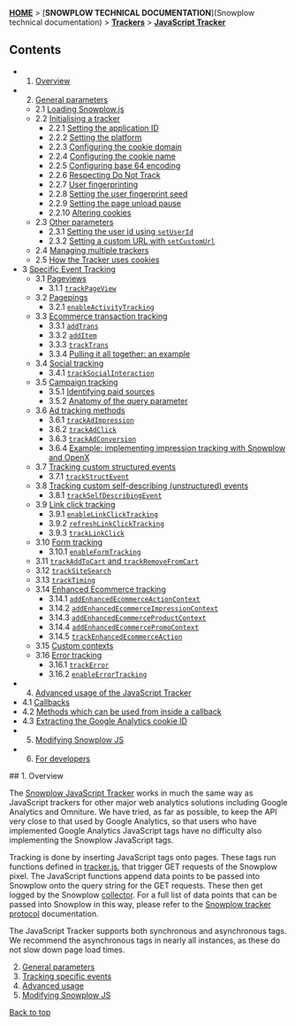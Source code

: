<a name="top" />

[**HOME**](Home) > [**SNOWPLOW TECHNICAL DOCUMENTATION**](Snowplow technical documentation) > [**Trackers**](trackers) > [**JavaScript Tracker**](Javascript-Tracker)

## Contents

- 1. [Overview](#overview)  
- 2. [General parameters](1-General-parameters-for-the-Javascript-tracker#wiki-general)  
  - 2.1 [Loading Snowplow.js](1-General-parameters-for-the-Javascript-tracker#wiki-loading)
  - 2.2 [Initialising a tracker](1-General-parameters-for-the-Javascript-tracker#wiki-initialisation)
    - 2.2.1 [Setting the application ID](1-General-parameters-for-the-Javascript-tracker#app-id)
    - 2.2.2 [Setting the platform](1-General-parameters-for-the-Javascript-tracker#wiki-platform)
    - 2.2.3 [Configuring the cookie domain](1-General-parameters-for-the-Javascript-tracker#wiki-cookie-domain)
    - 2.2.4 [Configuring the cookie name](1-General-parameters-for-the-Javascript-tracker#wiki-cookie-name)
    - 2.2.5 [Configuring base 64 encoding](1-General-parameters-for-the-Javascript-tracker#wiki-base-64)
    - 2.2.6 [Respecting Do Not Track](1-General-parameters-for-the-Javascript-tracker#wiki-respect-do-not-track)
    - 2.2.7 [User fingerprinting](1-General-parameters-for-the-Javascript-tracker#wiki-user-fingerprint)
    - 2.2.8 [Setting the user fingerprint seed](1-General-parameters-for-the-Javascript-tracker#wiki-user-fingerprint-seed)
    - 2.2.9 [Setting the page unload pause](1-General-parameters-for-the-Javascript-tracker#wiki-page-unload-timer)
    - 2.2.10 [Altering cookies](1-General-parameters-for-the-Javascript-tracker#session-cookie-duration)
  - 2.3 [Other parameters](1-General-parameters-for-the-Javascript-tracker#other-methods)
    - 2.3.1 [Setting the user id using `setUserId`](1-General-parameters-for-the-Javascript-tracker#wiki-user-id)
    - 2.3.2 [Setting a custom URL with `setCustomUrl`](1-General-parameters-for-the-Javascript-tracker#wiki-custom-url)
  - 2.4 [Managing multiple trackers](1-General-parameters-for-the-Javascript-tracker#wiki-multiple-trackers)
  - 2.5 [How the Tracker uses cookies](1-General-parameters-for-the-Javascript-tracker#wiki-cookies)
- 3 [Specific Event Tracking](2-Specific-event-tracking-with-the-Javascript-tracker)
  - 3.1 [Pageviews](2-Specific-event-tracking-with-the-Javascript-tracker#page)  
    - 3.1.1 [`trackPageView`](2-Specific-event-tracking-with-the-Javascript-tracker#trackPageView)  
  - 3.2 [Pagepings](2-Specific-event-tracking-with-the-Javascript-tracker#pagepings)  
    - 3.2.1 [`enableActivityTracking`](2-Specific-event-tracking-with-the-Javascript-tracker#enableActivityTracking)  
  - 3.3 [Ecommerce transaction tracking](2-Specific-event-tracking-with-the-Javascript-tracker#ecommerce)  
    - 3.3.1 [`addTrans`](2-Specific-event-tracking-with-the-Javascript-tracker#addTrans)  
    - 3.3.2 [`addItem`](2-Specific-event-tracking-with-the-Javascript-tracker#addItem)  
    - 3.3.3 [`trackTrans`](2-Specific-event-tracking-with-the-Javascript-tracker#trackTrans)  
    - 3.3.4 [Pulling it all together: an example](2-Specific-event-tracking-with-the-Javascript-tracker#ecomm-example)
  - 3.4 [Social tracking](2-Specific-event-tracking-with-the-Javascript-tracker#social)
    - 3.4.1 [`trackSocialInteraction`](2-Specific-event-tracking-with-the-Javascript-tracker#trackSocial)
  - 3.5 [Campaign tracking](2-Specific-event-tracking-with-the-Javascript-tracker#campaign)  
    - 3.5.1 [Identifying paid sources](2-Specific-event-tracking-with-the-Javascript-tracker#identifying-paid-sources)  
    - 3.5.2 [Anatomy of the query parameter](2-Specific-event-tracking-with-the-Javascript-tracker#anatomy-of-the-query-parameters)
  - 3.6 [Ad tracking methods](2-Specific-event-tracking-with-the-Javascript-tracker#ad-tracking)
    - 3.6.1 [`trackAdImpression`](2-Specific-event-tracking-with-the-Javascript-tracker#adImpression)
    - 3.6.2 [`trackAdClick`](2-Specific-event-tracking-with-the-Javascript-tracker#adClick)
    - 3.6.3 [`trackAdConversion`](2-Specific-event-tracking-with-the-Javascript-tracker#adConversion)
    - 3.6.4 [Example: implementing impression tracking with Snowplow and OpenX](2-Specific-event-tracking-with-the-Javascript-tracker#ad-example)
  - 3.7 [Tracking custom structured events](2-Specific-event-tracking-with-the-Javascript-tracker#custom-structured-events)  
    - 3.7.1 [`trackStructEvent`](2-Specific-event-tracking-with-the-Javascript-tracker#trackStructEvent)
  - 3.8 [Tracking custom self-describing (unstructured) events](2-Specific-event-tracking-with-the-Javascript-tracker#38-tracking-custom-self-describing-unstructured-events)
    - 3.8.1 [`trackSelfDescribingEvent`](2-Specific-event-tracking-with-the-Javascript-tracker#381-trackselfdescribingevent)   
  - 3.9 [Link click tracking](2-Specific-event-tracking-with-the-Javascript-tracker#link-click-tracking)
    - 3.9.1 [`enableLinkClickTracking`](2-Specific-event-tracking-with-the-Javascript-tracker#enableLinkClickTracking)
    - 3.9.2 [`refreshLinkClickTracking`](2-Specific-event-tracking-with-the-Javascript-tracker#refreshLinkClickTracking)
    - 3.9.3 [`trackLinkClick`](2-Specific-event-tracking-with-the-Javascript-tracker#trackLinkClick)
  - 3.10 [Form tracking](2-Specific-event-tracking-with-the-Javascript-tracker#form-tracking)
    - 3.10.1 [`enableFormTracking`](2-Specific-event-tracking-with-the-Javascript-tracker#enableFormTracking)
  - 3.11 [`trackAddToCart` and `trackRemoveFromCart`](2-Specific-event-tracking-with-the-Javascript-tracker#cart)
  - 3.12 [`trackSiteSearch`](2-Specific-event-tracking-with-the-Javascript-tracker#siteSearch)
  - 3.13 [`trackTiming`](2-Specific-event-tracking-with-the-Javascript-tracker#timing)
  - 3.14 [Enhanced Ecommerce tracking](2-Specific-event-tracking-with-the-Javascript-tracker#enhanced-ecommerce)
    - 3.14.1 [`addEnhancedEcommerceActionContext`](2-Specific-event-tracking-with-the-Javascript-tracker#addEnhancedEcommerceActionContext)
    - 3.14.2 [`addEnhancedEcommerceImpressionContext`](2-Specific-event-tracking-with-the-Javascript-tracker#addEnhancedEcommerceImpressionContext)
    - 3.14.3 [`addEnhancedEcommerceProductContext`](2-Specific-event-tracking-with-the-Javascript-tracker#addEnhancedEcommerceProductContext)
    - 3.14.4 [`addEnhancedEcommercePromoContext`](2-Specific-event-tracking-with-the-Javascript-tracker#addEnhancedEcommercePromoContext)
    - 3.14.5 [`trackEnhancedEcommerceAction`](2-Specific-event-tracking-with-the-Javascript-tracker#trackEnhancedEcommerceAction)
  - 3.15 [Custom contexts](2-Specific-event-tracking-with-the-Javascript-tracker#custom-contexts)
  - 3.16 [Error tracking](2-Specific-event-tracking-with-the-Javascript-tracker#errors)
    - 3.16.1 [`trackError`](2-Specific-event-tracking-with-the-Javascript-tracker#trackError)
    - 3.16.2 [`enableErrorTracking`](2-Specific-event-tracking-with-the-Javascript-tracker#enableErrorTracking)
- 4. [Advanced usage of the JavaScript Tracker](3-Advanced-usage-of-the-JavaScript-Tracker)
- 4.1 [Callbacks](3-Advanced-usage-of-the-JavaScript-Tracker#callbacks)
- 4.2 [Methods which can be used from inside a callback](3-Advanced-usage-of-the-JavaScript-Tracker#return-methods)
- 4.3 [Extracting the Google Analytics cookie ID](3-Advanced-usage-of-the-JavaScript-Tracker#ga)
- 5. [Modifying Snowplow JS](Modifying-snowplow-js)
- 6. [For developers](4-For-developers)


<a name="overview" />
## 1. Overview

The [Snowplow JavaScript Tracker](https://github.com/snowplow/snowplow-javascript-tracker/) works in much the same way as JavaScript trackers for other major web analytics solutions including Google Analytics and Omniture. We have tried, as far as possible, to keep the API very close to that used by Google Analytics, so that users who have implemented Google Analytics JavaScript tags have no difficulty also implementing the Snowplow JavaScript tags.

Tracking is done by inserting JavaScript tags onto pages. These tags run functions defined in [tracker.js](https://github.com/snowplow/snowplow-javascript-tracker/blob/master/src/js/tracker.js), that trigger GET requests of the Snowplow pixel. The JavaScript functions append data points to be passed into Snowplow onto the query string for the GET requests. These then get logged by the Snowplow [collector](collectors). For a full list of data points that can be passed into Snowplow in this way, please refer to the [Snowplow tracker protocol](snowplow-tracker-protocol) documentation.

The JavaScript Tracker supports both synchronous and asynchronous tags. We recommend the asynchronous tags in nearly all instances, as these do not slow down page load times. 

2. [General parameters](1-General-parameters-for-the-Javascript-tracker#wiki-general)  
3. [Tracking specific events](2-Specific-event-tracking-with-the-Javascript-tracker#wiki-tracking-specific-events)  
4. [Advanced usage](3-Advanced-usage-of-the-JavaScript-Tracker)  
5. [Modifying Snowplow JS](Modifying-snowplow-js)


[Back to top](#top)  
